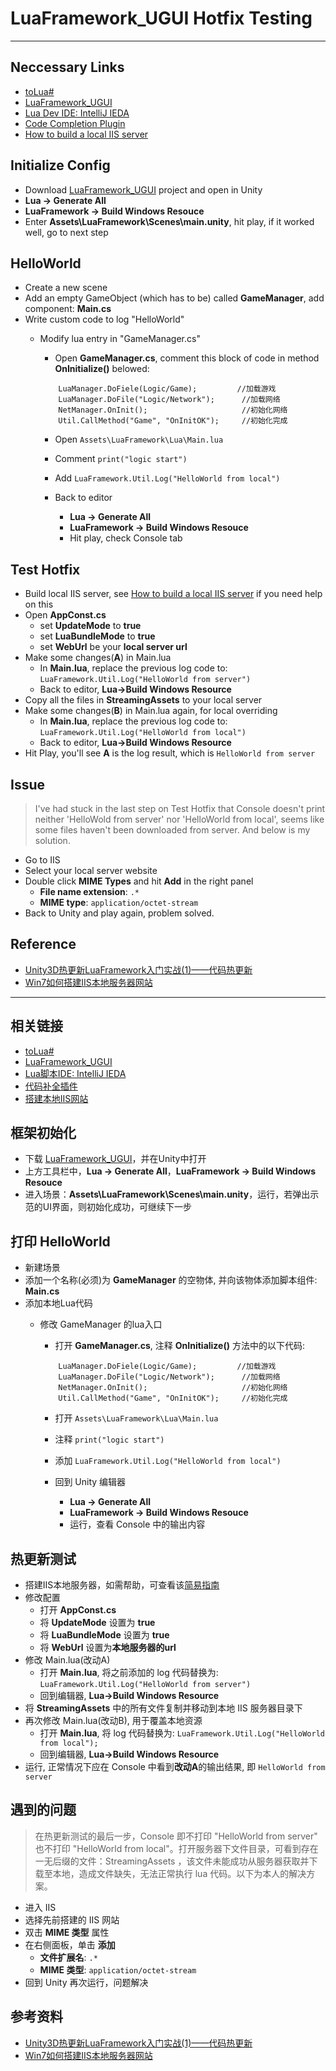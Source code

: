 ﻿# LuaFramework_UGUI Hotfix Testing

---
## Neccessary Links

+ [toLua#](https://github.com/topameng/tolua)
+ [LuaFramework_UGUI](https://github.com/jarjin/LuaFramework_UGUI)
+ [Lua Dev IDE: IntelliJ IEDA](https://www.jetbrains.com/idea/download/#section=windows)
+ [Code Completion Plugin](https://link.zhihu.com/?target=https%3A//plugins.jetbrains.com/plugin/9768-emmylua)
+ [How to build a local IIS server](https://github.com/ALEX-WHISPER/Intro_BuildingIISLocalServer)

## Initialize Config
+ Download [LuaFramework_UGUI](https://github.com/jarjin/LuaFramework_UGUI) project and open in Unity
+ **Lua -> Generate All**
+ **LuaFramework -> Build Windows Resouce**
+ Enter **Assets\LuaFramework\Scenes\main.unity**, hit play, if it worked well, go to next step

## HelloWorld
+ Create a new scene
+ Add an empty GameObject (which has to be) called **GameManager**, add component: **Main.cs**
+ Write custom code to log "HelloWorld"
    + Modify lua entry in "GameManager.cs"
        + Open **GameManager.cs**, comment this block of code in method **OnInitialize()** belowed:
        ``` 
            LuaManager.DoFiele(Logic/Game);         //加载游戏
            LuaManager.DoFile("Logic/Network");      //加载网络
            NetManager.OnInit();                     //初始化网络
            Util.CallMethod("Game", "OnInitOK");     //初始化完成  
        ```

        + Open ``` Assets\LuaFramework\Lua\Main.lua ```
        + Comment ``` print("logic start") ``` 
        + Add ``` LuaFramework.Util.Log("HelloWorld from local") ```
        
        + Back to editor
            - **Lua -> Generate All**
            - **LuaFramework -> Build Windows Resouce**
            - Hit play, check Console tab

## Test Hotfix
+ Build local IIS server, see [How to build a local IIS server](https://github.com/ALEX-WHISPER/Intro_BuildingIISLocalServer) if you need help on this
+ Open **AppConst.cs**
    + set **UpdateMode** to **true**
    + set **LuaBundleMode** to **true**
    + set **WebUrl** be your **local server url**
+ Make some changes(**A**) in Main.lua
    + In **Main.lua**, replace the previous log code to: ``` LuaFramework.Util.Log("HelloWorld from server") ```
    + Back to editor, **Lua->Build Windows Resource**
+ Copy all the files in **StreamingAssets** to your local server
+ Make some changes(**B**) in Main.lua again, for local overriding
    + In **Main.lua**, replace the previous log code to: ``` LuaFramework.Util.Log("HelloWorld from local") ```
    + Back to editor, **Lua->Build Windows Resource**
+ Hit Play, you'll see **A** is the log result, which is ``` HelloWorld from server ```

## Issue
> I've had stuck in the last step on Test Hotfix that Console doesn't print neither 'HelloWold from server' nor 'HelloWorld from local', seems like some files haven't been downloaded from server. And below is my solution.

+ Go to IIS
+ Select your local server website
+ Double click **MIME Types** and hit **Add** in the right panel
    + **File name extension**: ```.*```
    + **MIME type**: ```application/octet-stream```
+ Back to Unity and play again, problem solved.

## Reference
+ [Unity3D热更新LuaFramework入门实战(1)——代码热更新](https://zhuanlan.zhihu.com/p/21386682)
+ [Win7如何搭建IIS本地服务器网站](https://jingyan.baidu.com/article/2fb0ba40916a1c00f2ec5ff7.html)

---
## 相关链接
+ [toLua#](https://github.com/topameng/tolua)
+ [LuaFramework_UGUI](https://github.com/jarjin/LuaFramework_UGUI)
+ [Lua脚本IDE: IntelliJ IEDA](https://www.jetbrains.com/idea/download/#section=windows)
+ [代码补全插件](https://link.zhihu.com/?target=https%3A//plugins.jetbrains.com/plugin/9768-emmylua)
+ [搭建本地IIS网站](https://github.com/ALEX-WHISPER/Intro_BuildingIISLocalServer)

## 框架初始化
+ 下载 [LuaFramework_UGUI](https://github.com/jarjin/LuaFramework_UGUI)，并在Unity中打开
+ 上方工具栏中，**Lua -> Generate All**，**LuaFramework -> Build Windows Resouce**
+ 进入场景：**Assets\LuaFramework\Scenes\main.unity**，运行，若弹出示范的UI界面，则初始化成功，可继续下一步

## 打印 HelloWorld
+ 新建场景
+ 添加一个名称(必须)为 **GameManager** 的空物体, 并向该物体添加脚本组件: **Main.cs**
+ 添加本地Lua代码
    + 修改 GameManager 的lua入口 
        + 打开 **GameManager.cs**, 注释 **OnInitialize()** 方法中的以下代码:
        ``` 
            LuaManager.DoFiele(Logic/Game);         //加载游戏
            LuaManager.DoFile("Logic/Network");      //加载网络
            NetManager.OnInit();                     //初始化网络
            Util.CallMethod("Game", "OnInitOK");     //初始化完成  
        ```

        + 打开 ``` Assets\LuaFramework\Lua\Main.lua ```
        + 注释 ``` print("logic start") ``` 
        + 添加 ``` LuaFramework.Util.Log("HelloWorld from local") ```
        
        + 回到 Unity 编辑器
            - **Lua -> Generate All**
            - **LuaFramework -> Build Windows Resouce**
            - 运行，查看 Console 中的输出内容

## 热更新测试
+ 搭建IIS本地服务器，如需帮助，可查看该[简易指南](https://github.com/ALEX-WHISPER/Intro_BuildingIISLocalServer)
+ 修改配置
    + 打开 **AppConst.cs**
    + 将 **UpdateMode** 设置为 **true**
    + 将 **LuaBundleMode** 设置为 **true**
    + 将 **WebUrl** 设置为**本地服务器的url**
+ 修改 Main.lua(改动A)
    + 打开 **Main.lua**, 将之前添加的 log 代码替换为: ``` LuaFramework.Util.Log("HelloWorld from server") ```
    + 回到编辑器, **Lua->Build Windows Resource**
+ 将 **StreamingAssets** 中的所有文件复制并移动到本地 IIS 服务器目录下
+ 再次修改 Main.lua(改动B), 用于覆盖本地资源
    + 打开 **Main.lua**, 将 log 代码替换为: ``` LuaFramework.Util.Log("HelloWorld from local"); ```
    + 回到编辑器, **Lua->Build Windows Resource**
+ 运行, 正常情况下应在 Console 中看到**改动A**的输出结果, 即 ``` HelloWorld from server ```

## 遇到的问题
 > 在热更新测试的最后一步，Console 即不打印 "HelloWorld from server" 也不打印 "HelloWorld from local"。打开服务器下文件目录，可看到存在一无后缀的文件：StreamingAssets ，该文件未能成功从服务器获取并下载至本地，造成文件缺失，无法正常执行 lua 代码。以下为本人的解决方案。

+ 进入 IIS
+ 选择先前搭建的 IIS 网站
+ 双击 **MIME 类型** 属性
+ 在右侧面板，单击 **添加**
    + **文件扩展名**: ```.*```
    + **MIME 类型**: ```application/octet-stream```
+ 回到 Unity 再次运行，问题解决

## 参考资料
+ [Unity3D热更新LuaFramework入门实战(1)——代码热更新](https://zhuanlan.zhihu.com/p/21386682)
+ [Win7如何搭建IIS本地服务器网站](https://jingyan.baidu.com/article/2fb0ba40916a1c00f2ec5ff7.html)